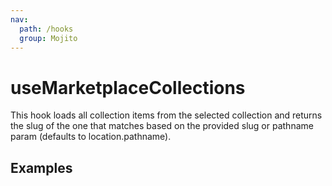 ```yaml
---
nav:
  path: /hooks
  group: Mojito
---
```


# useMarketplaceCollections

This hook loads all collection items from the selected collection and returns the slug of the one that matches based on
the provided slug or pathname param (defaults to location.pathname).

## Examples

<code src="./demo/demo1.tsx" />

